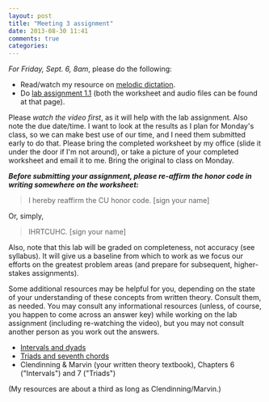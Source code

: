 ```yaml
---
layout: post
title: "Meeting 3 assignment"
date: 2013-08-30 11:41
comments: true
categories: 
---
```


*For Friday, Sept. 6, 8am*, please do the following:

- Read/watch my resource on [melodic dictation](http://kris.shaffermusic.com/musicianship/melodicDictationDemo.html).  
- Do [lab assignment 1.1](http://www.colorado.edu/music/courses/musc1121/1_1/index.html) (both the worksheet and audio files can be found at that page).  

Please *watch the video first*, as it will help with the lab assignment. Also note the due date/time. I want to look at the results as I plan for Monday's class, so we can make best use of our time, and I need them submitted early to do that. Please bring the completed worksheet by my office (slide it under the door if I'm not around), or take a picture of your completed worksheet and email it to me. Bring the original to class on Monday.

***Before submitting your assignment, please re-affirm the honor code in writing somewhere on the worksheet:***

> I hereby reaffirm the CU honor code. [sign your name]

Or, simply,

> IHRTCUHC. [sign your name]

Also, note that this lab will be graded on completeness, not accuracy (see syllabus). It will give us a baseline from which to work as we focus our efforts on the greatest problem areas (and prepare for subsequent, higher-stakes assignments).

Some additional resources may be helpful for you, depending on the state of your understanding of these concepts from written theory. Consult them, as needed. You may consult any informational resources (unless, of course, you happen to come across an answer key) while working on the lab assignment (including re-watching the video), but you may not consult another person as you work out the answers.

- [Intervals and dyads](http://kris.shaffermusic.com/musicianship/Intervals.html)  
- [Triads and seventh chords](http://kris.shaffermusic.com/musicianship/triads.html)  
- Clendinning & Marvin (your written theory textbook), Chapters 6 ("Intervals") and 7 ("Triads")

(My resources are about a third as long as Clendinning/Marvin.)